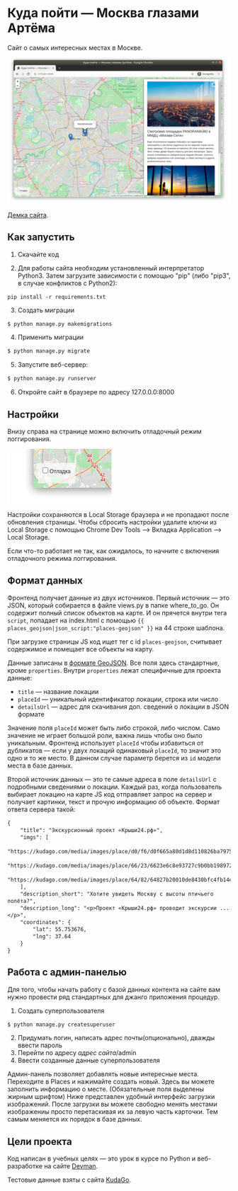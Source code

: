 # Куда пойти — Москва глазами Артёма

Cайт о самых интересных местах в Москве.

![&#x41A;&#x443;&#x434;&#x430; &#x43F;&#x43E;&#x439;&#x442;&#x438;](.gitbook/assets/site.png)

[Демка сайта](http://kosmostars7403.pythonanywhere.com).

## Как запустить

1. Скачайте код

2. Для работы сайта необходим установленный интерпретатор Python3. Затем загрузите зависимости с помощью "pip"
(либо "pip3", в случае конфликтов с Python2):
```
pip install -r requirements.txt
```
3. Создать миграции
```bash
$ python manage.py makemigrations
```
4. Применить миграции
```bash
$ python manage.py migrate
```
5. Запустите веб-сервер:

```bash
$ python manage.py runserver
```

6. Откройте сайт в браузере по адресу 127.0.0.0:8000

## Настройки

Внизу справа на странице можно включить отладочный режим логгирования.

![debug mode](.gitbook/assets/debug-option.png)

Настройки сохраняются в Local Storage браузера и не пропадают после обновления страницы. Чтобы сбросить настройки
удалите ключи из Local Storage с помощью Chrome Dev Tools —&gt; Вкладка Application —&gt; Local Storage.

Если что-то работает не так, как ожидалось, то начните с включения отладочного режима логгирования.

## Формат данных

Фронтенд получает данные из двух источников. Первый источник — это JSON, который собирается в файле views.py в папке
where_to_go. Он содержит полный список объектов на карте. И он прячется внутри тега `script`, попадает на index.html
с помощью `{{ places_geojson|json_script:"places-geojson" }}` на 44 строке шаблона.

При загрузке страницы JS код ищет тег с id `places-geojson`, считывает содержимое и помещает все объекты на карту.

Данные записаны в [формате GeoJSON](https://ru.wikipedia.org/wiki/GeoJSON). Все поля здесь стандартные,
кроме `properties`. Внутри `properties` лежат специфичные для проекта данные:

* `title` — название локации
* `placeId` — уникальный идентификатор локации, строка или число
* `detailsUrl` — адрес для скачивания доп. сведений о локации в JSON формате

Значение поля `placeId` может быть либо строкой, либо числом. Само значение не играет большой роли, важна лишь чтобы
оно было уникальным. Фронтенд использует `placeId` чтобы избавиться от дубликатов — если у двух локаций одинаковый
`placeId`, то значит это одно и то же место. В данном случае параметр берется из `id` модели места в базе данных.

Второй источник данных — это те самые адреса в поле `detailsUrl` c подробными сведениями о локации. Каждый раз, когда
пользователь выбирает локацию на карте JS код отправляет запрос на сервер и получает картинки, текст и прочую
информацию об объекте. Формат ответа сервера такой:

```
{
    "title": "Экскурсионный проект «Крыши24.рф»",
    "imgs": [
        "https://kudago.com/media/images/place/d0/f6/d0f665a80d1d8d110826ba797569df02.jpg",
        "https://kudago.com/media/images/place/66/23/6623e6c8e93727c9b0bb198972d9e9fa.jpg",
        "https://kudago.com/media/images/place/64/82/64827b20010de8430bfc4fb14e786c19.jpg",
    ],
    "description_short": "Хотите увидеть Москву с высоты птичьего полёта?",
    "description_long": "<p>Проект «Крыши24.рф» проводит экскурсии ...</p>",
    "coordinates": {
        "lat": 55.753676,
        "lng": 37.64
    }
}
```

## Работа с админ-панелью

Для того, чтобы начать работу с базой данных контента на сайте вам нужно провести ряд стандартных для джанго
приложения процедур.

1. Создать суперпользователя
```bash
$ python manage.py createsuperuser
```
2. Придумать логин, написать адрес почты(опционально), дважды ввести пароль
3. Перейти по адресу *адрес сайта*/admin
4. Ввести созданные данные суперпользователя

Админ-панель позволяет добавлять новые интересные места. Переходите в Places и нажимайте создать новый.
Здесь вы можете заполнить информацию о месте. (Обязательные поля выделены жирным шрифтом)
Ниже представлен удобный интерфейс загрузки изображений. После загрузки вы можете свободно менять местами изображениы
просто перетаскивая их за левую часть карточки. Тем самым меняется их порядок в базе данных.

## Цели проекта

Код написан в учебных целях — это урок в курсе по Python и веб-разработке на сайте [Devman](https://dvmn.org).

Тестовые данные взяты с сайта [KudaGo](https://kudago.com).


